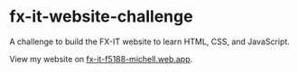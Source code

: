 # fx-it-website-challenge
A challenge to build the FX-IT website to learn HTML, CSS, and JavaScript.

View my website on [fx-it-f5188-michell.web.app](fx-it-f5188-michell.web.app).
